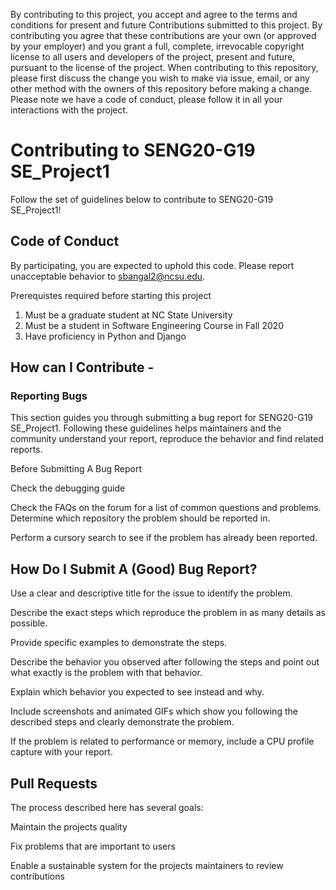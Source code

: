By contributing to this project, you accept and agree to the terms and conditions for present and future Contributions submitted to this project. By contributing you agree that these contributions are your own (or approved by your employer) and you grant a full, complete, irrevocable copyright license to all users and developers of the project, present and future, pursuant to the license of the project. When contributing to this repository, please first discuss the change you wish to make via issue, email, or any other method with the owners of this repository before making a change. Please note we have a code of conduct, please follow it in all your interactions with the project.


# Contributing to SENG20-G19 SE_Project1

Follow the set of guidelines below to contribute to SENG20-G19 SE_Project1!

## Code of Conduct

By participating, you are expected to uphold this code. Please report unacceptable behavior to sbangal2@ncsu.edu.

Prerequistes required before starting this project

1. Must be a graduate student at NC State University
2. Must be a student in Software Engineering Course in Fall 2020
3. Have proficiency in Python and Django

## How can I Contribute -
 
### Reporting Bugs

This section guides you through submitting a bug report for SENG20-G19 SE_Project1. 
Following these guidelines helps maintainers and the community understand your report, reproduce the behavior and find related reports.

Before Submitting A Bug Report

Check the debugging guide

Check the FAQs on the forum for a list of common questions and problems.
Determine which repository the problem should be reported in.

Perform a cursory search to see if the problem has already been reported. 

## How Do I Submit A (Good) Bug Report?

Use a clear and descriptive title for the issue to identify the problem.

Describe the exact steps which reproduce the problem in as many details as possible.

Provide specific examples to demonstrate the steps. 

Describe the behavior you observed after following the steps and point out what exactly is the problem with that behavior.

Explain which behavior you expected to see instead and why.

Include screenshots and animated GIFs which show you following the described steps and clearly demonstrate the problem. 

If the problem is related to performance or memory, include a CPU profile capture with your report.

## Pull Requests

The process described here has several goals:

Maintain the projects quality

Fix problems that are important to users

Enable a sustainable system for the projects maintainers to review contributions
